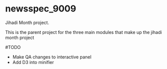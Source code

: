 newsspec_9009
=============

Jihadi Month project.


This is the parent project for the three main modules that make up the jihadi month project


#TODO

* Make QA changes to interactive panel
* Add D3 into minifier